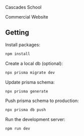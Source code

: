 Cascades School

Commercial Website

## Getting 

Install packages:

```bash
npm install
```

Create a local db (optional):
```bash
npx prisma migrate dev
```

Update prisma schema:
```bash
npx prisma generate
```

Push prisma schema to production:
```bash
npx prisma db push
```

Run the development server:

```bash
npm run dev
```
